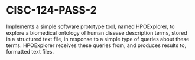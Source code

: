 # CISC-124-PASS-2
Implements a simple software prototype tool, named HPOExplorer, to explore a biomedical ontology of human disease description terms, stored in a structured text file, in response to a simple type of queries about these terms. HPOExplorer receives these queries from, and produces results to, formatted text files.
